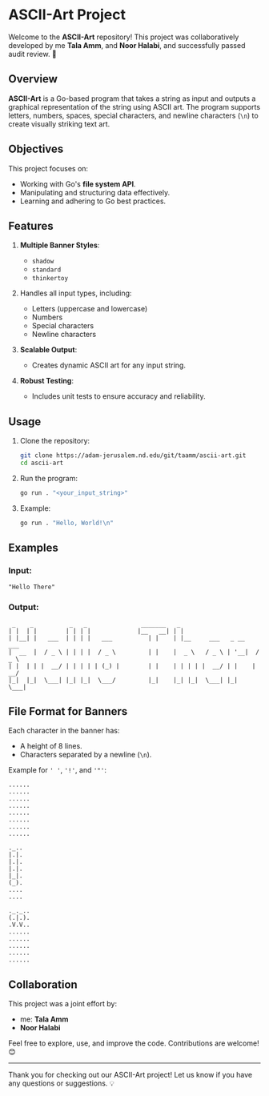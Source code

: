 # ASCII-Art Project

Welcome to the **ASCII-Art** repository! This project was collaboratively developed by me **Tala Amm**, and **Noor Halabi**, and successfully passed audit review. 🎉

## Overview

**ASCII-Art** is a Go-based program that takes a string as input and outputs a graphical representation of the string using ASCII art. The program supports letters, numbers, spaces, special characters, and newline characters (`\n`) to create visually striking text art.

## Objectives

This project focuses on:
- Working with Go's **file system API**.
- Manipulating and structuring data effectively.
- Learning and adhering to Go best practices.

## Features

1. **Multiple Banner Styles**:
   - `shadow`
   - `standard`
   - `thinkertoy`
2. Handles all input types, including:
   - Letters (uppercase and lowercase)
   - Numbers
   - Special characters
   - Newline characters

3. **Scalable Output**:
   - Creates dynamic ASCII art for any input string.

4. **Robust Testing**:
   - Includes unit tests to ensure accuracy and reliability.

## Usage

1. Clone the repository:
   ```bash
   git clone https://adam-jerusalem.nd.edu/git/taamm/ascii-art.git
   cd ascii-art
   ```

2. Run the program:
   ```bash
   go run . "<your_input_string>"
   ```

3. Example:
   ```bash
   go run . "Hello, World!\n"
   ```

## Examples

### Input:
```
"Hello There"
```

### Output:
```
 _    _          _   _               _______   _                           
| |  | |        | | | |             |__   __| | |                          
| |__| |   ___  | | | |   ___          | |    | |__     ___   _ __    ___  
|  __  |  / _ \ | | | |  / _ \         | |    |  _ \   / _ \ | '__|  / _ \ 
| |  | | |  __/ | | | | | (_) |        | |    | | | | |  __/ | |    |  __/ 
|_|  |_|  \___| |_| |_|  \___/         |_|    |_| |_|  \___| |_|     \___| 
```

## File Format for Banners

Each character in the banner has:
- A height of 8 lines.
- Characters separated by a newline (`\n`).

Example for `' '`, `'!'`, and `'"'`:
```
......
......
......
......
......
......
......
......

._..
|.|.
|.|.
|.|.
|_|.
(_).
....
....

._._..
(.|.).
.V.V..
......
......
......
......
......
```

## Collaboration

This project was a joint effort by:
- me: **Tala Amm**
- **Noor Halabi**


Feel free to explore, use, and improve the code. Contributions are welcome! 😊

--- 

Thank you for checking out our ASCII-Art project! Let us know if you have any questions or suggestions. 💡
